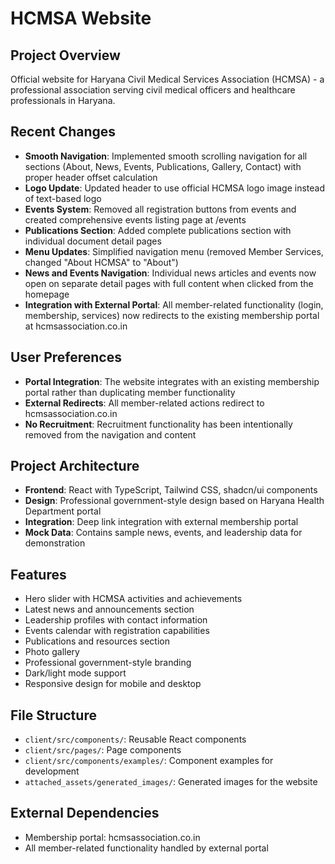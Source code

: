 # HCMSA Website

## Project Overview
Official website for Haryana Civil Medical Services Association (HCMSA) - a professional association serving civil medical officers and healthcare professionals in Haryana.

## Recent Changes
- **Smooth Navigation**: Implemented smooth scrolling navigation for all sections (About, News, Events, Publications, Gallery, Contact) with proper header offset calculation
- **Logo Update**: Updated header to use official HCMSA logo image instead of text-based logo
- **Events System**: Removed all registration buttons from events and created comprehensive events listing page at /events
- **Publications Section**: Added complete publications section with individual document detail pages
- **Menu Updates**: Simplified navigation menu (removed Member Services, changed "About HCMSA" to "About")
- **News and Events Navigation**: Individual news articles and events now open on separate detail pages with full content when clicked from the homepage
- **Integration with External Portal**: All member-related functionality (login, membership, services) now redirects to the existing membership portal at hcmsassociation.co.in

## User Preferences
- **Portal Integration**: The website integrates with an existing membership portal rather than duplicating member functionality
- **External Redirects**: All member-related actions redirect to hcmsassociation.co.in
- **No Recruitment**: Recruitment functionality has been intentionally removed from the navigation and content

## Project Architecture
- **Frontend**: React with TypeScript, Tailwind CSS, shadcn/ui components
- **Design**: Professional government-style design based on Haryana Health Department portal
- **Integration**: Deep link integration with external membership portal
- **Mock Data**: Contains sample news, events, and leadership data for demonstration

## Features
- Hero slider with HCMSA activities and achievements
- Latest news and announcements section
- Leadership profiles with contact information
- Events calendar with registration capabilities
- Publications and resources section
- Photo gallery
- Professional government-style branding
- Dark/light mode support
- Responsive design for mobile and desktop

## File Structure
- `client/src/components/`: Reusable React components
- `client/src/pages/`: Page components
- `client/src/components/examples/`: Component examples for development
- `attached_assets/generated_images/`: Generated images for the website

## External Dependencies
- Membership portal: hcmsassociation.co.in
- All member-related functionality handled by external portal